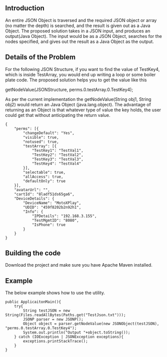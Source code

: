 Introduction
------------

An entire JSON Object is traversed and the required JSON object or array (no matter the depth) is searched, and the result is given out as a Java Object. The proposed solution takes in a JSON input, and produces an output(Java Object). The input would be as a JSON Object, searches for the nodes specified, and gives out the result as a Java Object as the output.

Details of the Problem
----------------------

For the following JSON Structure, if you want to find the value of TestKey4, which is inside TestArray, you would end up writing a loop or some boiler plate code. The proposed solution helps you to get the value like this

getNodeValue(JSONStructure, perms.0.testArray.0.TestKey4);

As per the current implementation the getNodeValue(String obj1, String obj2) would return an Java Object (java.lang.object). The advantage of returning as an Object is that whatever type of value the key holds, the user could get that without anticipating the return value.
```
{
	"perms": [{
		"changeDefault": "Yes",
		"visible": true,
		"notused": true,
		"testArray": [{
			"TestKey1": "TestVal1",
			"TestKey2": "TestVal2",
			"TestKey3": "TestVal3",
			"TestKey4": "TestVal4"
		}],
		"selectable": true,
		"allAccess": true,
		"defaultOnly": true
	}],
	"avatarUrl": "",
	"cartId": "8ladf51ds65ga6",
	"DeviceDetails": {
		"DeviceName": "MotoXPlay",
		"UDID": "459f8202b2n92h1",
		"Info": {
			"IPDetails": "192.168.3.155",
			"TestMgmtID": "8080",
			"IsPhone": true
		}
	}
}
```
Building the code
-----------------

Download the project and make sure you have Apache Maven installed.

Example
-------

The below example shows how to use the utility.
```
public ApplicaitonMain(){
	try{
		String testJSON = new String(Files.readAllBytes(Paths.get("TestJson.txt")));
		JSONP parser = new JSONP();
		Object object = parser.getNodeValue(new JSONObject(testJSON), "perms.0.testArray.0.TestKey4");
		System.out.println("Output "+object.toString());
	} catch (IOException | JSONException exceptions){
		exceptions.printStackTrace();
	}
}
```
